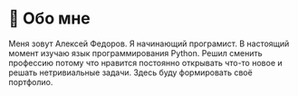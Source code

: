 # 👋 Обо мне
Меня зовут Алексей Федоров. Я начинающий програмист. В настоящий момент изучаю язык программирования Python. Решил сменить профессию потому что нравится постоянно открывать что-то новое и решать нетривиальные задачи. Здесь буду формировать своё портфолио.